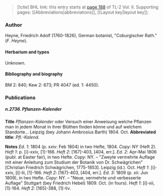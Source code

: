> [!cite] BHL link: this entry starts at [page 188](https://www.biodiversitylibrary.org/item/103253#page/214/mode/1up) of TL-2 Vol. II.
> Supporting pages: [[Abbreviations|abbreviations]], [[Layout key|layout key]].

### Author

Heyne, Friedrich Adolf (1760-1826), German botanist, "Coburgischer Rath." (*F. Heyne*).

#### Herbarium and types

Unknown.

#### Bibliography and biography

BM 2: 840; Kew 2: 673; PR 4047 (ed. 1: 4450).

### Publications

##### n.2736. Pflanzen-Kalender

**Title**
*Pflanzen-Kalender* oder Versuch einer Anweisung welche Pflanzen man in jedem Monat in ihrer Blüthen finden könne und auf welchem Standorte... Leipzig (bey Johann Ambrosius Barth) 1804. Oct.
**Abbreviated title**: *Pfl.-Kalend.*

**Notes**
*Ed. 1*: 1804 (p. xxiv: Feb 1804) in two Hefte, 1804. *Copy*: NY (Heft 2).
*Heft 1*: p. \[i\]-xxiv, \[1\]-166.
*Heft 2*: \[167\]-403, \[404, err.\].
*Ed. 2*: Apr-Mai 1806 (publ. at Easter fair), in two Hefte. *Copy*: NY. – "Zweyte vermehrte Auflage mit einer Anleitung zum Studium der Botanik von Dr. Schwägrichen" \[Christian Friedrich Schwägrichen, 1775-1853\]. Leipzig (id.). Oct.
*Heft 1*: \[i\]-xxiv, \[i\]-lii, \[1\]-166.
*Heft 2*: \[167\]-403, \[404, err.\].
*Ed. 3*: 1809 (p. xii: Jun 1809), in two Hefte. *Copy*: NY. – "Neue, vermehrte und verbesserte Auflage" Stuttgart (bey Friedrich Hebel) 1809. Oct. (in fours).
*Heft 1*: \[i\]-xii, \[1\]-164.
*Heft 2*: \[165\]-388, \[1\]-liv.

